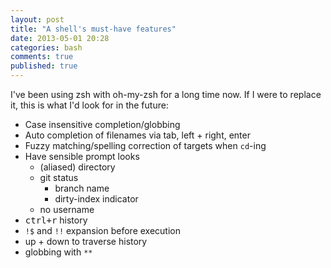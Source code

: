 ```yaml
---
layout: post
title: "A shell's must-have features"
date: 2013-05-01 20:28
categories: bash
comments: true
published: true
---
```


I've been using zsh with oh-my-zsh for a long time now. If I were to replace it,
this is what I'd look for in the future:

  - Case insensitive completion/globbing
  - Auto completion of filenames via tab, left + right, enter
  - Fuzzy matching/spelling correction of targets when `cd`-ing
  - Have sensible prompt looks
    - (aliased) directory
    - git status
      - branch name
      - dirty-index indicator
    - no username
  - <kbd>ctrl+r</kbd> history
  - `!$` and `!!` expansion before execution
  - up + down to traverse history
  - globbing with `**`
